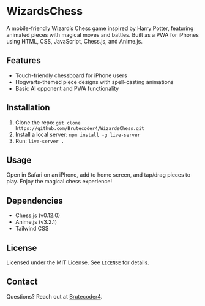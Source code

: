# WizardsChess

A mobile-friendly Wizard’s Chess game inspired by Harry Potter, featuring animated pieces with magical moves and battles. Built as a PWA for iPhones using HTML, CSS, JavaScript, Chess.js, and Anime.js.

## Features
- Touch-friendly chessboard for iPhone users
- Hogwarts-themed piece designs with spell-casting animations
- Basic AI opponent and PWA functionality

## Installation
1. Clone the repo: `git clone https://github.com/Brutecoder4/WizardsChess.git`
2. Install a local server: `npm install -g live-server`
3. Run: `live-server .`

## Usage
Open in Safari on an iPhone, add to home screen, and tap/drag pieces to play. Enjoy the magical chess experience!

## Dependencies
- Chess.js (v0.12.0)
- Anime.js (v3.2.1)
- Tailwind CSS

## License
Licensed under the MIT License. See `LICENSE` for details.

## Contact
Questions? Reach out at [Brutecoder4](https://github.com/Brutecoder4).
